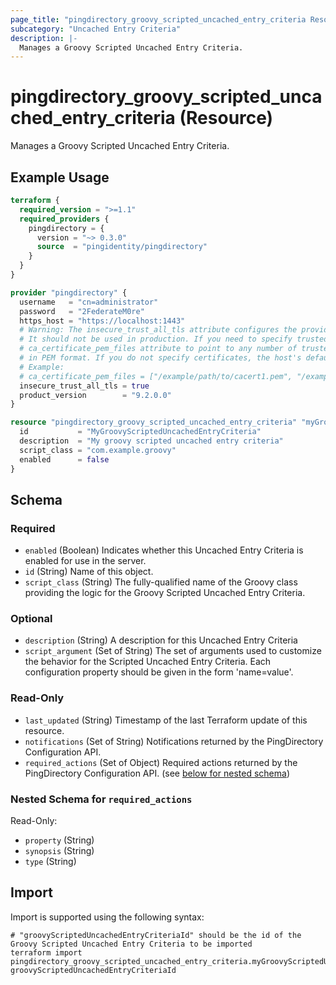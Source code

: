 ```yaml
---
page_title: "pingdirectory_groovy_scripted_uncached_entry_criteria Resource - terraform-provider-pingdirectory"
subcategory: "Uncached Entry Criteria"
description: |-
  Manages a Groovy Scripted Uncached Entry Criteria.
---
```


# pingdirectory_groovy_scripted_uncached_entry_criteria (Resource)

Manages a Groovy Scripted Uncached Entry Criteria.

## Example Usage

```terraform
terraform {
  required_version = ">=1.1"
  required_providers {
    pingdirectory = {
      version = "~> 0.3.0"
      source  = "pingidentity/pingdirectory"
    }
  }
}

provider "pingdirectory" {
  username   = "cn=administrator"
  password   = "2FederateM0re"
  https_host = "https://localhost:1443"
  # Warning: The insecure_trust_all_tls attribute configures the provider to trust any certificate presented by the PingDirectory server.
  # It should not be used in production. If you need to specify trusted CA certificates, use the
  # ca_certificate_pem_files attribute to point to any number of trusted CA certificate files
  # in PEM format. If you do not specify certificates, the host's default root CA set will be used.
  # Example:
  # ca_certificate_pem_files = ["/example/path/to/cacert1.pem", "/example/path/to/cacert2.pem"]
  insecure_trust_all_tls = true
  product_version        = "9.2.0.0"
}

resource "pingdirectory_groovy_scripted_uncached_entry_criteria" "myGroovyScriptedUncachedEntryCriteria" {
  id           = "MyGroovyScriptedUncachedEntryCriteria"
  description  = "My groovy scripted uncached entry criteria"
  script_class = "com.example.groovy"
  enabled      = false
}
```

<!-- schema generated by tfplugindocs -->
## Schema

### Required

- `enabled` (Boolean) Indicates whether this Uncached Entry Criteria is enabled for use in the server.
- `id` (String) Name of this object.
- `script_class` (String) The fully-qualified name of the Groovy class providing the logic for the Groovy Scripted Uncached Entry Criteria.

### Optional

- `description` (String) A description for this Uncached Entry Criteria
- `script_argument` (Set of String) The set of arguments used to customize the behavior for the Scripted Uncached Entry Criteria. Each configuration property should be given in the form 'name=value'.

### Read-Only

- `last_updated` (String) Timestamp of the last Terraform update of this resource.
- `notifications` (Set of String) Notifications returned by the PingDirectory Configuration API.
- `required_actions` (Set of Object) Required actions returned by the PingDirectory Configuration API. (see [below for nested schema](#nestedatt--required_actions))

<a id="nestedatt--required_actions"></a>
### Nested Schema for `required_actions`

Read-Only:

- `property` (String)
- `synopsis` (String)
- `type` (String)

## Import

Import is supported using the following syntax:

```shell
# "groovyScriptedUncachedEntryCriteriaId" should be the id of the Groovy Scripted Uncached Entry Criteria to be imported
terraform import pingdirectory_groovy_scripted_uncached_entry_criteria.myGroovyScriptedUncachedEntryCriteria groovyScriptedUncachedEntryCriteriaId
```

